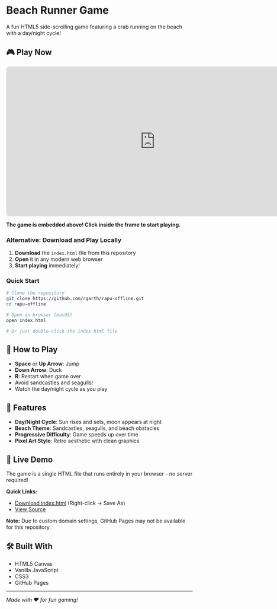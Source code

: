 # Beach Runner Game

A fun HTML5 side-scrolling game featuring a crab running on the beach with a day/night cycle!

## 🎮 Play Now

<div align="center">
  <iframe src="https://codepen.io/embed/preview/your-pen-id" width="800" height="400" frameborder="0" style="border: 2px solid #ddd; border-radius: 8px;"></iframe>
</div>

**The game is embedded above! Click inside the frame to start playing.**

### Alternative: Download and Play Locally
1. **Download** the `index.html` file from this repository
2. **Open** it in any modern web browser
3. **Start playing** immediately!

### Quick Start
```bash
# Clone the repository
git clone https://github.com/rgarth/rapu-offline.git
cd rapu-offline

# Open in browser (macOS)
open index.html

# Or just double-click the index.html file
```

## 🎯 How to Play

- **Space** or **Up Arrow**: Jump
- **Down Arrow**: Duck
- **R**: Restart when game over
- Avoid sandcastles and seagulls!
- Watch the day/night cycle as you play

## 🌅 Features

- **Day/Night Cycle**: Sun rises and sets, moon appears at night
- **Beach Theme**: Sandcastles, seagulls, and beach obstacles
- **Progressive Difficulty**: Game speeds up over time
- **Pixel Art Style**: Retro aesthetic with clean graphics

## 🚀 Live Demo

The game is a single HTML file that runs entirely in your browser - no server required!

**Quick Links:**
- [Download index.html](https://raw.githubusercontent.com/rgarth/rapu-offline/master/index.html) (Right-click → Save As)
- [View Source](https://github.com/rgarth/rapu-offline/blob/master/index.html)

**Note:** Due to custom domain settings, GitHub Pages may not be available for this repository.

## 🛠️ Built With

- HTML5 Canvas
- Vanilla JavaScript
- CSS3
- GitHub Pages

---

*Made with ❤️ for fun gaming!* 